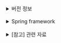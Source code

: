 <details>
<summary>버전 정보</summary>

- Springboot : 2.7.17
- Grable : gradle-7.3-bin.zip
- Java : 11
</details>

<br>

<details>
<summary>Spring framework</summary>

<br>

> # Spring framework


# Part1. Spring 시작하기
## 1. 개요
- ### Spring이란?
  Spring makes it easy to create Java **enterprise** applications.  
  https://spring.io/  
  https://docs.spring.io/spring-framework/docs/current/reference/html/overview.html#spring-introduction
- ### Spring MVC란?
  A Spring MVC is a framework to build web applications. It follows the MVC(Model-View-Controller) design pattern.
  https://docs.spring.io/spring-framework/docs/3.2.x/spring-framework-reference/html/mvc.html  
  <br>
  **[참고]** MVC패턴이란? https://developer.mozilla.org/ko/docs/Glossary/MVC  
  <br>

## 2. 개발 도구 설치 & 설정

1. VS Code 설치 - https://code.visualstudio.com/download
- 유용한 플러그인 - https://marketplace.visualstudio.com/VSCode  
  한글 팩 - https://marketplace.visualstudio.com/items?itemName=MS-CEINTL.vscode-language-pack-ko  
  open in browser - https://marketplace.visualstudio.com/items?itemName=techer.open-in-browser  
  Prettier - Code formatter - https://marketplace.visualstudio.com/items?itemName=esbenp.prettier-vscode  
  indent-rainbow - https://marketplace.visualstudio.com/items?itemName=oderwat.indent-rainbow  
  태그이름 자동변경 - https://marketplace.visualstudio.com/items?itemName=formulahendry.auto-rename-tag

<br>

2. git 설치  
   [Windows] https://git-scm.com/download/win

   [Mac] 먼저 terminal열고, 아래와 같이 입력하고 엔터치세요.

           $ git

   'git'명령어는... 도구를 설치하시겠습니까?라고 묻는 창이 열리면 '설치'를 클릭.(몇분 소요) 설치 완료 후, 아래와 같이 입력후 엔터.

           $ git --version  
           git version 2.28.0  

   위와 같이 나오면 설치가 잘된 것입니다.
   <br>
   <br>

3. JDK11 설치

   [Windows] https://download.java.net/java/ga/jdk11/openjdk-11_windows-x64_bin.zip

   [Mac] SDKMAN을 이용해서 openJDK설치

    - SDKMAN 설치 - https://sdkman.io/install

   ```
    $ curl -s "https://get.sdkman.io" | bash
    $ source "$HOME/.sdkman/bin/sdkman-init.sh"    
   ```

    - SDKMAN 명령어
   ```
    $ sdk version  <--- sdkman 버전출력  
    $ sdk list java  <-- 설치 가능 & 설치된 JDK목록  
    $ sdk install java 11.0.12.7.2-amzn <--- 지정된 JDK설치(원하는 종류와 버전 지정)  
    $ sdk default java 11.0.12.7.2-amzn <--- 사용할 java버전을 변경(모든 쉘에 적용)
    $ sdk use java 11.0.12.7.2-amzn <--- 사용할 java버전을 변경(현재 쉘에만 적용)  
    $ sdk current java <--- 현재 사용중인 java버전 출력  
    $ echo $JAVA_HOME  <--- JAVA_HOME으로 지정된 경로 출력
   ```
   **[참고]** openJDK버전별 다운로드 - https://jdk.java.net/archive/
   <br>
   <br>

4. Tomcat 9 설치 - https://tomcat.apache.org/download-92.cgi  
   [Windows] https://dlcdn.apache.org/tomcat/tomcat-9/v9.0.69/bin/apache-tomcat-9.0.69.zip  
   [Mac] https://archive.apache.org/dist/tomcat/tomcat-9/v9.0.52/bin/apache-tomcat-9.0.52.tar.gz
   <br>
   다운로드 받은 파일을 설치 디렉토리로 이동후 아래의 명령을 실행. 압축을 풀고 홈디렉토리 저장.
    ```
        $ tar -xvf apache-tomcat-9.0.52.tar.gz -C ~  
    ```

   **[참고]** 버전별 비교 - https://tomcat.apache.org/whichversion.html  
   **[참고]** RFC(Request For Comments) - https://ko.wikipedia.org/wiki/RFC  
   **[참고]** JSR(Java Specification Request) - https://jcp.org/en/jsr/overview  
   **[참고]** JCP(Java Community Process) - https://jcp.org/en/procedures/overview  
   https://ko.wikipedia.org/wiki/%EC%9E%90%EB%B0%94_%EC%BB%A4%EB%AE%A4%EB%8B%88%ED%8B%B0_%ED%94%84%EB%A1%9C%EC%84%B8%EC%8A%A4  
   <br>

   **Tomcat의 실행과 종료**  
   [Windows]


   ```
        > cd C:\apache-tomcat-9.0.50\bin
        > startup.bat  <--- tomcat실행  
        > shutdown.bat <--- tomcat종료  
   ```  
 <br>

[Mac]

 ```
        $ cd ~/apache-tomcat-9.0.50/bin   <--- tomcat이 설치된 경로의 bin디렉토리로 이동
        $ ./startup.sh  <--- tomcat실행  
        $ ./shutdown.sh <--- tomcat종료   
   ```
  <br>  
  <br>  

5. STS, IntelliJ 설치
- **STS 3.9.17**  
  **Windows** - https://download.springsource.com/release/STS/3.9.17.RELEASE/dist/e4.20/spring-tool-suite-3.9.17.RELEASE-e4.20.0-win32-x86_64.zip  
  **MacOS** - https://download.springsource.com/release/STS/3.9.17.RELEASE/dist/e4.20/spring-tool-suite-3.9.17.RELEASE-e4.20.0-macosx-cocoa-x86_64.dmg  
  **MacOS M1** - https://www.jetbrains.com/idea/download/download-thanks.html?platform=macM1


- **IntelliJ**   
  **Windows** - https://www.jetbrains.com/idea/download/#section=windows  
  **MacOS** - https://www.jetbrains.com/idea/download/#section=mac  
  **MacOS M1** - https://www.jetbrains.com/idea/download/download-thanks.html?platform=macM1

[참고] IntelliJ 학생 라이센스 - https://www.jetbrains.com/shop/eform/students  
<br>


[Mac] - 위의 파일을 다운후 압축을 풀고, STS설치 폴더 내의 STS.ini의 중간에 아래의 2줄을 추가
```
  -vm  
  jdk설치경로\bin  
```  
  <BR>

**[STS.ini] - Windows**    
-startup  
plugins/org.eclipse.equinox.launcher_1.6.200.v20210416-2027.jar  
--launcher.library  
plugins/org.eclipse.equinox.launcher.win32.win32.x86_64_1.2.200.v20210429-1609  
-product  
org.springsource.sts.ide  
--launcher.defaultAction  
openFile  
**-vm**  
**c:\jdk11\bin\javaw.exe**  
-vmargs  
-Dosgi.requiredJavaVersion=11  
-Dosgi.dataAreaRequiresExplicitInit=true  
-Xms256m  
-Xmx2048m  
--add-modules=ALL-SYSTEM  
-Dosgi.module.lock.timeout=10

<br>
<br>  

**[STS.ini] - Mac**    
-startup  
plugins/org.eclipse.equinox.launcher_1.6.200.v20210416-2027.jar  
--launcher.library  
plugins/org.eclipse.equinox.launcher.win32.win32.x86_64_1.2.200.v20210429-1609  
-product  
org.springsource.sts.ide  
--launcher.defaultAction  
openFile  
**-vm**  
**/Users/seongnamkung/.sdkman/candidates/java/current/bin**  
-vmargs  
-Dosgi.requiredJavaVersion=11  
-Dosgi.dataAreaRequiresExplicitInit=true  
-Xms256m  
-Xmx2048m  
--add-modules=ALL-SYSTEM  
-Dosgi.module.lock.timeout=10  
<br>      
<br>

## 3. AWS에 서버 구축하기
1. AWS란?  
   Amazon이 제공하는 cloud service.  
   관리가 쉽고 빠르고 유연한 확장성이 장점. 보안. 필요할 때만 사용하고, 사용한 만큼만 비용지불

2. AWS에 가입하기 - 최초 가입시 12개월 동안 프리티어 계정(무료계정) 사용가능  
   https://aws.amazon.com/ko/free  
   [주의] 무료 사용량을 초과하면 과금될 수 있음.

3. Amazon EC2 - 크기 조정이 가능한 컴퓨팅 용량을 클라우드에서 제공하는 웹 서비스  
   https://aws.amazon.com/ko/ec2/

   Amazon S3 - 확장성, 가용성, 내구성을 가진 데이터 저장 공간(Simple Storage)을 제공.  
   Amazon RDS - 관계형 DB 관리 서비스. 관계형 DB(MySQL, Oracle 등)를 모니터링, 주기적 백업  
   <br>

**[참고]** 관련 용어
```
  on-Premise : 서버를 직접 운영하는 방식    
  Serverless : 서버 작업을 서버내부가 아닌 클라우드 서비스로 처리   
  Region : 데이터 센터가 물리적으로 존재하는 곳.  
  CDN(Content Delivery Network) : 정적 리소스를 빠르게 제공할 수 있게 전세계의 캐시서버에 복제해주는 서비스.  
```
</details>

<br>

<details>
<summary>[참고] 관련 자료</summary>

- [Spring Boot + Mybatis + Jsp 간단예제 만들기] IT 늦공 김부장<br>
https://www.youtube.com/playlist?list=PL3036mp45iYyP_Dqz7cHuDN6DQcUiKdlM

<br>

  1. Tool Story (외장,내장 WAS)
     1. Apache Tomcat
     2. STS Tool
     3. Spring boot
  2. Project 만들기 
     1. IntellJ
     2. Packaging Jar, War
     3. Maven, Gradle
     4. Dependency(의존성) 추가
  3. Html 틀 작성
  4. Controller - View 만들기 (RequestMapping + GetMapping + PostMapping)
     1. MVC
     2. DAO, DTO, VO, Controller
     3. Request 흐름
     4. RequestMapping & GetMapping & PostMapping 구분
     5. Forward, SendRedirect
  5. Header + footer 공통부분 적용 (spring.mvc.prefix + suffix)
  6. Oracle Connection 환경 설정 (Dependency, application 설정, DB 구조)
     1. Oracle 연동 및 테이블 생성
  7. Mybatis + Service - DAO - Mapper (Mybatis 프레임워크를 통해 DB(오라클)연동을 구현)
  8. Controller에 객체를 담아서 View에 전달 (request + model 사용)
  9. VO 객체 사용하기 (데이터 전달을 위해 VO 객체 사용)
</details>
